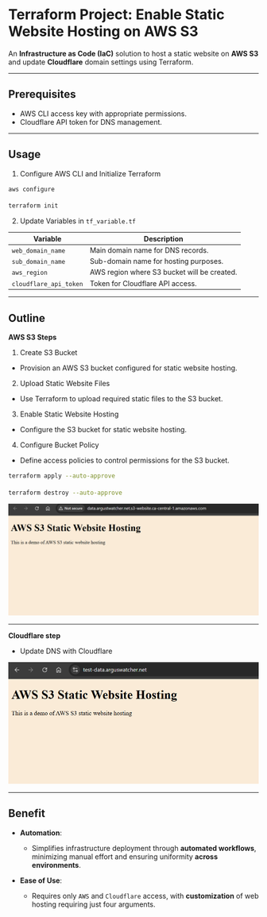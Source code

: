# Terraform Project: Enable Static Website Hosting on AWS S3

An **Infrastructure as Code (IaC)** solution to host a static website on **AWS S3** and update **Cloudflare** domain settings using Terraform.

---

## Prerequisites

- AWS CLI access key with appropriate permissions.
- Cloudflare API token for DNS management.

---

## Usage

1. Configure AWS CLI and Initialize Terraform

```sh
aws configure

terraform init
```

2. Update Variables in `tf_variable.tf`

| Variable               | Description                                 |
| ---------------------- | ------------------------------------------- |
| `web_domain_name`      | Main domain name for DNS records.           |
| `sub_domain_name`      | Sub-domain name for hosting purposes.       |
| `aws_region`           | AWS region where S3 bucket will be created. |
| `cloudflare_api_token` | Token for Cloudflare API access.            |

---

## Outline

**AWS S3 Steps**

1. Create S3 Bucket

- Provision an AWS S3 bucket configured for static website hosting.

2. Upload Static Website Files

- Use Terraform to upload required static files to the S3 bucket.

3. Enable Static Website Hosting

- Configure the S3 bucket for static website hosting.

4. Configure Bucket Policy

- Define access policies to control permissions for the S3 bucket.

```sh
terraform apply --auto-approve

terraform destroy --auto-approve
```

![pic](./screenshot01.png)

---

**Cloudflare step**

- Update DNS with Cloudflare

![pic](./screenshot02.png)

---

## Benefit

- **Automation**:

  - Simplifies infrastructure deployment through **automated workflows**, minimizing manual effort and ensuring uniformity **across environments**.

- **Ease of Use**:
  - Requires only `AWS` and `Cloudflare` access, with **customization** of web hosting requiring just four arguments.
